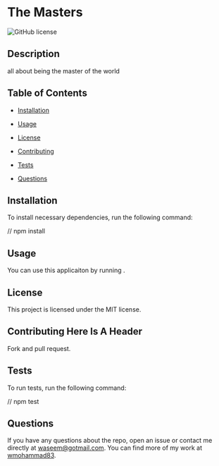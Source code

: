 
# The Masters

![GitHub license](https://img.shields.io/badge/license-MIT-blue.svg)
    
## Description
    
all about being the master of the world
    
## Table of Contents 
    
* [Installation](#installation)
    
* [Usage](#usage)
    
* [License](#license)
    
* [Contributing](#contributing-here-is-a-header)
    
* [Tests](#tests)
    
* [Questions](#questions)
    
## Installation
    
To install necessary dependencies, run the following command:
    
    
// npm install
    
    
## Usage
    
You can use this applicaiton by running .
    
## License
    
This project is licensed under the MIT license.
        
## Contributing Here Is A Header
    
Fork and pull request.
    
## Tests
    
To run tests, run the following command:
    
 
// npm test

    
## Questions
    
If you have any questions about the repo, open an issue or contact me directly at waseem@gotmail.com. You can find more of my work at [wmohammad83](https://github.com/wmohammad83/).



